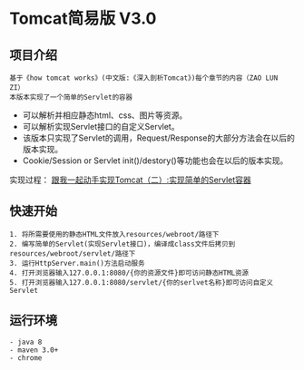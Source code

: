 # Tomcat简易版 V3.0
## 项目介绍 
    基于《how tomcat works》(中文版:《深入剖析Tomcat》)每个章节的内容（ZAO LUN ZI）
    本版本实现了一个简单的Servlet的容器
- 可以解析并相应静态html、css、图片等资源。
- 可以解析实现Servlet接口的自定义Servlet。
- 该版本只实现了Servlet的调用，Request/Response的大部分方法会在以后的版本实现。
- Cookie/Session or Servlet init()/destory()等功能也会在以后的版本实现。

实现过程： [跟我一起动手实现Tomcat（二）:实现简单的Servlet容器](https://juejin.im/post/5a487097f265da4319569d4f)
## 快速开始
    1. 将所需要使用的静态HTML文件放入resources/webroot/路径下
    2. 编写简单的Servlet(实现Servlet接口)，编译成class文件后拷贝到resources/webroot/servlet/路径下
    3. 运行HttpServer.main()方法启动服务
    4. 打开浏览器输入127.0.0.1:8080/{你的资源文件}即可访问静态HTML资源
    5. 打开浏览器输入127.0.0.1:8080/servlet/{你的serlvet名称}即可访问自定义Servlet
## 运行环境
    - java 8
    - maven 3.0+
    - chrome



